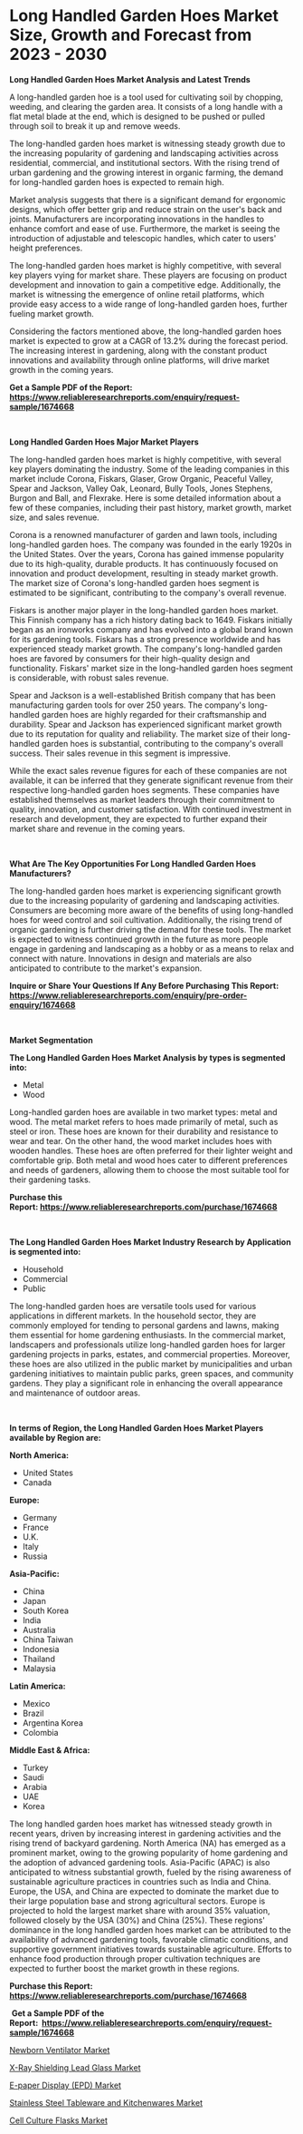 <p><h1>Long Handled Garden Hoes Market Size, Growth and Forecast from 2023 - 2030</h1></p><p><strong>Long Handled Garden Hoes Market Analysis and Latest Trends</strong></p>
<p><p>A long-handled garden hoe is a tool used for cultivating soil by chopping, weeding, and clearing the garden area. It consists of a long handle with a flat metal blade at the end, which is designed to be pushed or pulled through soil to break it up and remove weeds. </p><p>The long-handled garden hoes market is witnessing steady growth due to the increasing popularity of gardening and landscaping activities across residential, commercial, and institutional sectors. With the rising trend of urban gardening and the growing interest in organic farming, the demand for long-handled garden hoes is expected to remain high.</p><p>Market analysis suggests that there is a significant demand for ergonomic designs, which offer better grip and reduce strain on the user's back and joints. Manufacturers are incorporating innovations in the handles to enhance comfort and ease of use. Furthermore, the market is seeing the introduction of adjustable and telescopic handles, which cater to users' height preferences.</p><p>The long-handled garden hoes market is highly competitive, with several key players vying for market share. These players are focusing on product development and innovation to gain a competitive edge. Additionally, the market is witnessing the emergence of online retail platforms, which provide easy access to a wide range of long-handled garden hoes, further fueling market growth.</p><p>Considering the factors mentioned above, the long-handled garden hoes market is expected to grow at a CAGR of 13.2% during the forecast period. The increasing interest in gardening, along with the constant product innovations and availability through online platforms, will drive market growth in the coming years.</p></p>
<p><strong>Get a Sample PDF of the Report:&nbsp; <a href="https://www.reliableresearchreports.com/enquiry/request-sample/1674668">https://www.reliableresearchreports.com/enquiry/request-sample/1674668</a></strong></p>
<p>&nbsp;</p>
<p><strong>Long Handled Garden Hoes Major Market Players</strong></p>
<p><p>The long-handled garden hoes market is highly competitive, with several key players dominating the industry. Some of the leading companies in this market include Corona, Fiskars, Glaser, Grow Organic, Peaceful Valley, Spear and Jackson, Valley Oak, Leonard, Bully Tools, Jones Stephens, Burgon and Ball, and Flexrake. Here is some detailed information about a few of these companies, including their past history, market growth, market size, and sales revenue.</p><p>Corona is a renowned manufacturer of garden and lawn tools, including long-handled garden hoes. The company was founded in the early 1920s in the United States. Over the years, Corona has gained immense popularity due to its high-quality, durable products. It has continuously focused on innovation and product development, resulting in steady market growth. The market size of Corona's long-handled garden hoes segment is estimated to be significant, contributing to the company's overall revenue.</p><p>Fiskars is another major player in the long-handled garden hoes market. This Finnish company has a rich history dating back to 1649. Fiskars initially began as an ironworks company and has evolved into a global brand known for its gardening tools. Fiskars has a strong presence worldwide and has experienced steady market growth. The company's long-handled garden hoes are favored by consumers for their high-quality design and functionality. Fiskars' market size in the long-handled garden hoes segment is considerable, with robust sales revenue.</p><p>Spear and Jackson is a well-established British company that has been manufacturing garden tools for over 250 years. The company's long-handled garden hoes are highly regarded for their craftsmanship and durability. Spear and Jackson has experienced significant market growth due to its reputation for quality and reliability. The market size of their long-handled garden hoes is substantial, contributing to the company's overall success. Their sales revenue in this segment is impressive.</p><p>While the exact sales revenue figures for each of these companies are not available, it can be inferred that they generate significant revenue from their respective long-handled garden hoes segments. These companies have established themselves as market leaders through their commitment to quality, innovation, and customer satisfaction. With continued investment in research and development, they are expected to further expand their market share and revenue in the coming years.</p></p>
<p>&nbsp;</p>
<p><strong>What Are The Key Opportunities For Long Handled Garden Hoes Manufacturers?</strong></p>
<p><p>The long-handled garden hoes market is experiencing significant growth due to the increasing popularity of gardening and landscaping activities. Consumers are becoming more aware of the benefits of using long-handled hoes for weed control and soil cultivation. Additionally, the rising trend of organic gardening is further driving the demand for these tools. The market is expected to witness continued growth in the future as more people engage in gardening and landscaping as a hobby or as a means to relax and connect with nature. Innovations in design and materials are also anticipated to contribute to the market's expansion.</p></p>
<p><strong>Inquire or Share Your Questions If Any Before Purchasing This Report: <a href="https://www.reliableresearchreports.com/enquiry/pre-order-enquiry/1674668">https://www.reliableresearchreports.com/enquiry/pre-order-enquiry/1674668</a></strong></p>
<p>&nbsp;</p>
<p><strong>Market Segmentation</strong></p>
<p><strong>The Long Handled Garden Hoes Market Analysis by types is segmented into:</strong></p>
<p><ul><li>Metal</li><li>Wood</li></ul></p>
<p><p>Long-handled garden hoes are available in two market types: metal and wood. The metal market refers to hoes made primarily of metal, such as steel or iron. These hoes are known for their durability and resistance to wear and tear. On the other hand, the wood market includes hoes with wooden handles. These hoes are often preferred for their lighter weight and comfortable grip. Both metal and wood hoes cater to different preferences and needs of gardeners, allowing them to choose the most suitable tool for their gardening tasks.</p></p>
<p><strong>Purchase this Report:&nbsp;<a href="https://www.reliableresearchreports.com/purchase/1674668">https://www.reliableresearchreports.com/purchase/1674668</a></strong></p>
<p>&nbsp;</p>
<p><strong>The Long Handled Garden Hoes Market Industry Research by Application is segmented into:</strong></p>
<p><ul><li>Household</li><li>Commercial</li><li>Public</li></ul></p>
<p><p>The long-handled garden hoes are versatile tools used for various applications in different markets. In the household sector, they are commonly employed for tending to personal gardens and lawns, making them essential for home gardening enthusiasts. In the commercial market, landscapers and professionals utilize long-handled garden hoes for larger gardening projects in parks, estates, and commercial properties. Moreover, these hoes are also utilized in the public market by municipalities and urban gardening initiatives to maintain public parks, green spaces, and community gardens. They play a significant role in enhancing the overall appearance and maintenance of outdoor areas.</p></p>
<p>&nbsp;</p>
<p><strong>In terms of Region, the Long Handled Garden Hoes Market Players available by Region are:</strong></p>
<p>
    <p> <strong> North America: </strong>
        <ul>
            <li>United States</li>
            <li>Canada</li>
        </ul>
        </p> 
    <p> <strong> Europe: </strong>
        <ul>
            <li>Germany</li>
            <li>France</li>
            <li>U.K.</li>
            <li>Italy</li>
            <li>Russia</li>
        </ul>
        </p> 
    <p> <strong> Asia-Pacific: </strong>
        <ul>
            <li>China</li>
            <li>Japan</li>
            <li>South Korea</li>
            <li>India</li>
            <li>Australia</li>
            <li>China Taiwan</li>
            <li>Indonesia</li>
            <li>Thailand</li>
            <li>Malaysia</li>
        </ul>
        </p> 
    <p> <strong> Latin America: </strong>
        <ul>
            <li>Mexico</li>
            <li>Brazil</li>
            <li>Argentina Korea</li>
            <li>Colombia</li>
        </ul>
        </p> 
    <p> <strong> Middle East & Africa: </strong>
        <ul>
            <li>Turkey</li>
            <li>Saudi</li>
            <li>Arabia</li>
            <li>UAE</li>
            <li>Korea</li>
        </ul>
    </p>
    </p>
<p><p>The long handled garden hoes market has witnessed steady growth in recent years, driven by increasing interest in gardening activities and the rising trend of backyard gardening. North America (NA) has emerged as a prominent market, owing to the growing popularity of home gardening and the adoption of advanced gardening tools. Asia-Pacific (APAC) is also anticipated to witness substantial growth, fueled by the rising awareness of sustainable agriculture practices in countries such as India and China. Europe, the USA, and China are expected to dominate the market due to their large population base and strong agricultural sectors. Europe is projected to hold the largest market share with around 35% valuation, followed closely by the USA (30%) and China (25%). These regions' dominance in the long handled garden hoes market can be attributed to the availability of advanced gardening tools, favorable climatic conditions, and supportive government initiatives towards sustainable agriculture. Efforts to enhance food production through proper cultivation techniques are expected to further boost the market growth in these regions.</p></p>
<p><strong>Purchase this Report: <a href="https://www.reliableresearchreports.com/purchase/1674668">https://www.reliableresearchreports.com/purchase/1674668</a></strong></p>
<p>&nbsp;<strong>Get a Sample PDF of the Report:&nbsp;&nbsp;<a href="https://www.reliableresearchreports.com/enquiry/request-sample/1674668">https://www.reliableresearchreports.com/enquiry/request-sample/1674668</a></strong></p>
<p><strong></strong></p>
<p><p><a href="https://www.linkedin.com/pulse/newborn-ventilator-market-research-report-unlocks-analysis-a3wmf/">Newborn Ventilator Market</a></p><p><a href="https://github.com/dringals/Market-Research-Report-List-1/blob/main/x-ray-shielding-lead-glass-market.md">X-Ray Shielding Lead Glass Market</a></p><p><a href="https://medium.com/@abdulkoss1954/e-paper-display-epd-market-insight-market-trends-growth-forecasted-from-2023-to-2030-567259ba1292">E-paper Display (EPD) Market</a></p><p><a href="https://medium.com/@nyahmertz/stainless-steel-tableware-and-kitchenwares-market-furnishes-information-on-market-share-market-b030b37a986f">Stainless Steel Tableware and Kitchenwares Market</a></p><p><a href="https://github.com/tamvrosiya/Market-Research-Report-List-1/blob/main/cell-culture-flasks-market.md">Cell Culture Flasks Market</a></p></p>